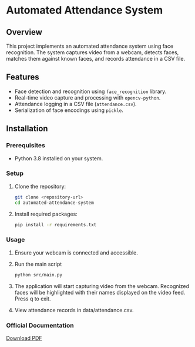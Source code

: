 # Automated Attendance System

## Overview

This project implements an automated attendance system using face recognition. The system captures video from a webcam, detects faces, matches them against known faces, and records attendance in a CSV file.

## Features

- Face detection and recognition using `face_recognition` library.
- Real-time video capture and processing with `opencv-python`.
- Attendance logging in a CSV file (`attendance.csv`).
- Serialization of face encodings using `pickle`.

## Installation

### Prerequisites

- Python 3.8 installed on your system.

### Setup

1. Clone the repository:
   ```bash
   git clone <repository-url>
   cd automated-attendance-system

2. Install required packages:
    ```bash
    pip install -r requirements.txt

### Usage

1. Ensure your webcam is connected and accessible.

2. Run the main script
    ```bash
    python src/main.py
    
3. The application will start capturing video from the webcam. Recognized faces will be highlighted with their names displayed on the video feed. Press q to exit.

4. View attendance records in data/attendance.csv.

### Official Documentation

[Download PDF](/Documentation.pdf)
